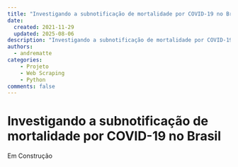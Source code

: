 ```yaml
---
title: "Investigando a subnotificação de mortalidade por COVID-19 no Brasil"
date: 
  created: 2021-11-29
  updated: 2025-08-06
description: "Investigando a subnotificação de mortalidade por COVID-19 no Brasil"
authors:
  - andrematte
categories:
    - Projeto
    - Web Scraping
    - Python
comments: false
---
```



# Investigando a subnotificação de mortalidade por COVID-19 no Brasil

Em Construção


